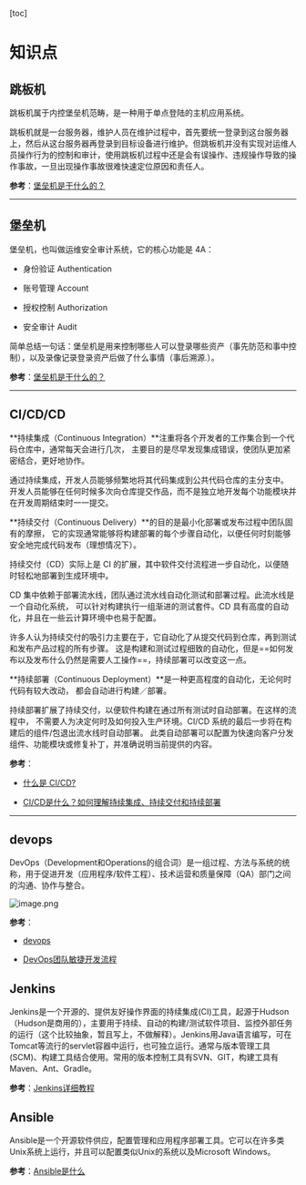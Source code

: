[toc]

# 知识点

## 跳板机

跳板机属于内控堡垒机范畴，是一种用于单点登陆的主机应用系统。

跳板机就是一台服务器，维护人员在维护过程中，首先要统一登录到这台服务器上，然后从这台服务器再登录到目标设备进行维护。但跳板机并没有实现对运维人员操作行为的控制和审计，使用跳板机过程中还是会有误操作、违规操作导致的操作事故，一旦出现操作事故很难快速定位原因和责任人。

**参考**：[堡垒机是干什么的？](https://www.zhihu.com/question/21036511)

---

## 堡垒机

堡垒机，也叫做运维安全审计系统，它的核心功能是 4A：

- 身份验证 Authentication

- 账号管理 Account

- 授权控制 Authorization

- 安全审计 Audit

简单总结一句话：堡垒机是用来控制哪些人可以登录哪些资产（事先防范和事中控制），以及录像记录登录资产后做了什么事情（事后溯源.）。

**参考**：[堡垒机是干什么的？](https://www.zhihu.com/question/21036511)

---

## CI/CD/CD

**持续集成（Continuous Integration）**注重将各个开发者的工作集合到一个代码仓库中，通常每天会进行几次， 主要目的是尽早发现集成错误，使团队更加紧密结合，更好地协作。

通过持续集成，开发人员能够频繁地将其代码集成到公共代码仓库的主分支中。 开发人员能够在任何时候多次向仓库提交作品，而不是独立地开发每个功能模块并在开发周期结束时一一提交。

**持续交付（Continuous Delivery）**的目的是最小化部署或发布过程中团队固有的摩擦， 它的实现通常能够将构建部署的每个步骤自动化，以便任何时刻能够安全地完成代码发布（理想情况下）。

持续交付（CD）实际上是 CI 的扩展，其中软件交付流程进一步自动化，以便随时轻松地部署到生成环境中。

CD 集中依赖于部署流水线，团队通过流水线自动化测试和部署过程。此流水线是一个自动化系统， 可以针对构建执行一组渐进的测试套件。CD 具有高度的自动化，并且在一些云计算环境中也易于配置。

许多人认为持续交付的吸引力主要在于，它自动化了从提交代码到仓库，再到测试和发布产品过程的所有步骤。 这是构建和测试过程细致的自动化，但是==如何发布以及发布什么仍然是需要人工操作==，持续部署可以改变这一点。

**持续部署（Continuous Deployment）**是一种更高程度的自动化，无论何时代码有较大改动， 都会自动进行构建／部署。

持续部署扩展了持续交付，以便软件构建在通过所有测试时自动部署。在这样的流程中， 不需要人为决定何时及如何投入生产环境。CI/CD 系统的最后一步将在构建后的组件/包退出流水线时自动部署。 此类自动部署可以配置为快速向客户分发组件、功能模块或修复补丁，并准确说明当前提供的内容。

**参考**：

- [什么是 CI/CD?](https://www.jianshu.com/p/5643b1cf9e3f)

- [CI/CD是什么？如何理解持续集成、持续交付和持续部署](https://www.redhat.com/zh/topics/devops/what-is-ci-cd)

---

## devops

DevOps（Development和Operations的组合词）是一组过程、方法与系统的统称，用于促进开发（应用程序/软件工程）、技术运营和质量保障（QA）部门之间的沟通、协作与整合。

![image.png](https://ww1.sinaimg.cn/large/006alGmrgy1gdm3xs5q21j30t40iyqej.jpg)

**参考**：

- [devops](https://baike.baidu.com/item/devops/2613029?fr=aladdin)

- [DevOps团队敏捷开发流程](https://www.jianshu.com/p/bb383a11215b)

## Jenkins

Jenkins是一个开源的、提供友好操作界面的持续集成(CI)工具，起源于Hudson（Hudson是商用的），主要用于持续、自动的构建/测试软件项目、监控外部任务的运行（这个比较抽象，暂且写上，不做解释）。Jenkins用Java语言编写，可在Tomcat等流行的servlet容器中运行，也可独立运行。通常与版本管理工具(SCM)、构建工具结合使用。常用的版本控制工具有SVN、GIT，构建工具有Maven、Ant、Gradle。

**参考**：[Jenkins详细教程](https://www.jianshu.com/p/5f671aca2b5a)

## Ansible

Ansible是一个开源软件供应，配置管理和应用程序部署工具。它可以在许多类Unix系统上运行，并且可以配置类似Unix的系统以及Microsoft Windows。

**参考**：[Ansible是什么](https://www.leiue.com/what-is-ansible)